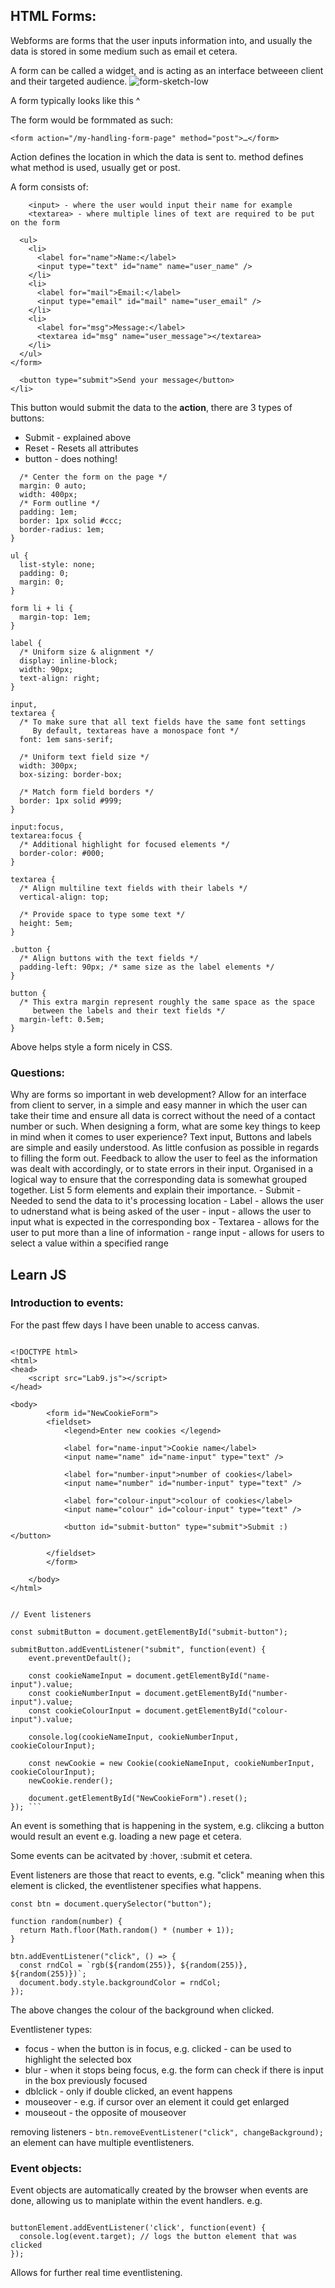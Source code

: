 ## HTML Forms:

Webforms are forms that the user inputs information into, and usually the data is stored in some medium such as email et cetera.

A form can be called a widget, and is acting as an interface betweeen client and their targeted audience.
![form-sketch-low](https://user-images.githubusercontent.com/122787483/219885477-560cd659-921b-4059-a24e-2c55836e87aa.jpg)

A form typically looks like this ^

The form would be formmated as such:

``` <form action="/my-handling-form-page" method="post">…</form> ```

Action defines the location in which the data is sent to.
method defines what method is used, usually get or post.

A form consists of:

``` <label> - This is "Name: "
    <input> - where the user would input their name for example
    <textarea> - where multiple lines of text are required to be put on the form
```

``` <form action="/my-handling-form-page" method="post">
  <ul>
    <li>
      <label for="name">Name:</label>
      <input type="text" id="name" name="user_name" />
    </li>
    <li>
      <label for="mail">Email:</label>
      <input type="email" id="mail" name="user_email" />
    </li>
    <li>
      <label for="msg">Message:</label>
      <textarea id="msg" name="user_message"></textarea>
    </li>
  </ul>
</form>
``` 

```<li class="button">
  <button type="submit">Send your message</button>
</li>
``` 

This button would submit the data to the **action**, there are 3 types of buttons:
- Submit - explained above
- Reset - Resets all attributes
- button - does nothing!

``` form {
  /* Center the form on the page */
  margin: 0 auto;
  width: 400px;
  /* Form outline */
  padding: 1em;
  border: 1px solid #ccc;
  border-radius: 1em;
}

ul {
  list-style: none;
  padding: 0;
  margin: 0;
}

form li + li {
  margin-top: 1em;
}

label {
  /* Uniform size & alignment */
  display: inline-block;
  width: 90px;
  text-align: right;
}

input,
textarea {
  /* To make sure that all text fields have the same font settings
     By default, textareas have a monospace font */
  font: 1em sans-serif;

  /* Uniform text field size */
  width: 300px;
  box-sizing: border-box;

  /* Match form field borders */
  border: 1px solid #999;
}

input:focus,
textarea:focus {
  /* Additional highlight for focused elements */
  border-color: #000;
}

textarea {
  /* Align multiline text fields with their labels */
  vertical-align: top;

  /* Provide space to type some text */
  height: 5em;
}

.button {
  /* Align buttons with the text fields */
  padding-left: 90px; /* same size as the label elements */
}

button {
  /* This extra margin represent roughly the same space as the space
     between the labels and their text fields */
  margin-left: 0.5em;
}
``` 
Above helps style a form nicely in CSS. 


### Questions:

Why are forms so important in web development?
    Allow for an interface from client to server, in a simple and easy manner in which the user can take their time and 
    ensure all data is correct without the need of a contact number or such.
When designing a form, what are some key things to keep in mind when it comes to user experience?
    Text input, Buttons and labels are simple and easily understood. 
    As little confusion as possible in regards to filling the form out.
    Feedback to allow the user to feel as the information was dealt with accordingly, or to state errors in their input.
    Organised in a logical way to ensure that the corresponding data is somewhat grouped together.
List 5 form elements and explain their importance.
    - Submit - Needed to send the data to it's processing location
    - Label - allows the user to udnerstand what is being asked of the user
    - input - allows the user to input what is expected in the corresponding box
    - Textarea - allows for the user to put more than a line of information
    - range input - allows for users to select a value within a specified range
  
  ## Learn JS
  
  ### Introduction to events:
  
 For the past ffew days I have been unable to access canvas. 

``` Here is the code learnt from labs 9

<!DOCTYPE html>
<html>
<head> 
    <script src="Lab9.js"></script>
</head>

<body>
        <form id="NewCookieForm">
        <fieldset>
            <legend>Enter new cookies </legend>

            <label for="name-input">Cookie name</label>
            <input name="name" id="name-input" type="text" />

            <label for="number-input">number of cookies</label>
            <input name="number" id="number-input" type="text" />

            <label for="colour-input">colour of cookies</label>
            <input name="colour" id="colour-input" type="text" />
        
            <button id="submit-button" type="submit">Submit :) </button> 
        
        </fieldset>
        </form> 

    </body>
</html>


// Event listeners

const submitButton = document.getElementById("submit-button");

submitButton.addEventListener("submit", function(event) {
    event.preventDefault();

    const cookieNameInput = document.getElementById("name-input").value;
    const cookieNumberInput = document.getElementById("number-input").value;
    const cookieColourInput = document.getElementById("colour-input").value;

    console.log(cookieNameInput, cookieNumberInput, cookieColourInput);

    const newCookie = new Cookie(cookieNameInput, cookieNumberInput, cookieColourInput);
    newCookie.render();

    document.getElementById("NewCookieForm").reset();
}); ``` 
```

An event is something that is happening in the system, e.g. clikcing a button would result an event e.g. loading a new page et cetera.

Some events can be acitvated by :hover, :submit et cetera.

Event listeners are those that react to events, e.g. "click" meaning when this element is clicked, the eventlistener specifies what happens.

```
const btn = document.querySelector("button");

function random(number) {
  return Math.floor(Math.random() * (number + 1));
}

btn.addEventListener("click", () => {
  const rndCol = `rgb(${random(255)}, ${random(255)}, ${random(255)})`;
  document.body.style.backgroundColor = rndCol;
});
```

The above changes the colour of the background when clicked. 

Eventlistener types:
- focus - when the button is in focus, e.g. clicked - can be used to highlight the selected box
- blur - when it stops being focus, e.g. the form can check if there is input in the box previously focused
- dblclick - only if double clicked, an event happens
- mouseover - e.g. if cursor over an element it could get enlarged
- mouseout - the opposite of mouseover

removing listeners - ``` btn.removeEventListener("click", changeBackground); ```
an element can have multiple eventlisteners.

### Event objects:

Event objects are automatically created by the browser when events are done, allowing us to maniplate within the event handlers. e.g. 

``` const buttonElement = document.getElementById('myButton');

buttonElement.addEventListener('click', function(event) {
  console.log(event.target); // logs the button element that was clicked
});
``` 
Allows for further real time eventlistening.
